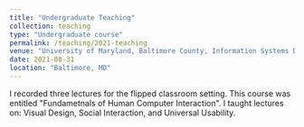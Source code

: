 ```yaml
---
title: "Undergraduate Teaching"
collection: teaching
type: "Undergraduate course"
permalink: /teaching/2021-teaching
venue: "University of Maryland, Baltimore County, Information Systems Department"
date: 2021-08-31
location: "Baltimore, MD"
---
```


I recorded three lectures for the flipped classroom setting. This course was entitled "Fundametnals of Human Computer Interaction". I taught lectures on: Visual Design, Social Interaction, and Universal Usability. 
